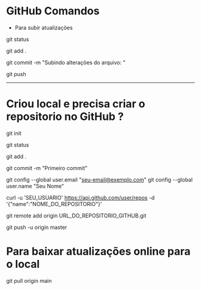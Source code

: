 # GitHub Comandos
- Para subir atualizações

git status

git add .

git commit -m "Subindo alterações do arquivo: "

git push


---------------------------------------

# Criou local e precisa criar o repositorio no GitHub ?

git init

git status

git add .

git commit -m "Primeiro commit"

git config --global user.email "seu-email@exemplo.com"
git config --global user.name "Seu Nome"

curl -u 'SEU_USUARIO' https://api.github.com/user/repos -d '{"name":"NOME_DO_REPOSITORIO"}'

git remote add origin URL_DO_REPOSITORIO_GITHUB.git

git push -u origin master




# Para baixar atualizações online para o local
 
git pull origin main



